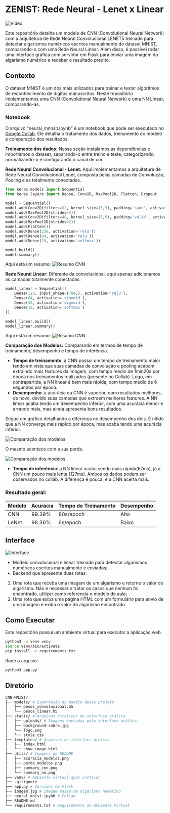 # ZENIST: Rede Neural - Lenet x Linear

![Video](https://media.giphy.com/media/v1.Y2lkPTc5MGI3NjExbDI2a3E0ejl4amNuM2d4aHpzZmwyb2lucHRvNXY2am1naXFlOWdraSZlcD12MV9pbnRlcm5hbF9naWZfYnlfaWQmY3Q9Zw/oKUR7RYxUSNWXZHWrC/giphy.gif)

Este repositório detalha um modelo de CNN (Convolutional Neural Network) com a arquitetura de Rede Neural Convolucional LENET5 treinado para detectar algarismos numéricos escritos manualmente do dataset MNIST, comparando-o com uma Rede Neural Linear. Além disso, é possível rodar uma interface gráfica com servidor em Flask para enviar uma imagem do algarismo numérico e receber o resultado predito. 

## Contexto 

O dataset MNIST é um dos mais utilizados para treinar e testar algoritmos de reconhecimento de dígitos manuscritos. Neste repositório implementamos uma CNN (Convolutional Neural Network) e uma NN Linear, comparando-as. 

### Notebook
O arquivo "neural_mnnsit.ipynb" é um notebook que pode ser executado no [Google Collab](https://colab.research.google.com/drive/1AXUNDPHe7zYVI3eHkJ8Xc5ig7vXvWoO7?usp=sharing). Ele detalha o tratamento dos dados, treinamento do modelo e comparação dos resultados. 

**Treinamento dos dados:**
Nessa seção instalamos as dependências e importamos o dataset, separando-o entre treino e teste, categorizando, normalizando-o e configurando o canal de cor.

**Rede Neural Convolucional - Lenet:** 
Aqui implementamos a arquitetura de Rede Neural Convolucional Lenet, composta pelas camadas de Convolução, Pooling e as totalmente conectadas.

```python
from keras.models import Sequential
from keras.layers import Dense, Conv2D, MaxPool2D, Flatten, Dropout

model = Sequential()
model.add(Conv2D(filters=32, kernel_size=(5,5), padding='same', activation='relu', input_shape=(28, 28, 1)))
model.add(MaxPool2D(strides=2))
model.add(Conv2D(filters=48, kernel_size=(5,5), padding='valid', activation='relu'))
model.add(MaxPool2D(strides=2))
model.add(Flatten())
model.add(Dense(256, activation='relu'))
model.add(Dense(84, activation='relu'))
model.add(Dense(10, activation='softmax'))

model.build()
model.summary()
```

Aqui está um resumo: 
![Resumo CNN](./utils/summary_cnn.png)

**Rede Neural Linear:**
Diferente da convolucional, aqui apenas adicionamos as camadas totalmente conectadas.

```python
model_linear = Sequential([
    Dense(128, input_shape=(784,), activation='relu'),
    Dense(64, activation='sigmoid'),
    Dense(32, activation='sigmoid'),
    Dense(10, activation='softmax')
])

model_linear.build()
model_linear.summary()
```

Aqui está um resumo: 
![Resumo CNN](./utils/summary_nn.png)

**Comparação dos Modelos:** 
Comparando em termos de tempo de treinamento, desempenho e tempo de inferência. 

* **Tempo de treinamento**: a CNN possui um tempo de treinamento maior tendo em vista que suas camadas de convolução e pooling acabam extraindo mais features da imagem, com tempo médio de 1min20s por época nos treinamentos realizados (presente no Collab). Logo, em contrapartida, a NN linear é bem mais rápida, com tempo médio de 6 segundos por época. 
* **Desempenho**: a acurácia da CNN é superior, com resultados melhores, de novo, devido suas camadas que extraem melhores features. A NN linear acaba tendo um desempenho inferior, com uma acurácia menor e errando mais, mas ainda apresenta bons resultados. 

Segue um gráfico detalhando a diferença no desempenho dos dois. É nítido que a NN converge mais rápido por época, mas acaba tendo uma acurácia inferior.

![Comparação dos modelos](./utils/acuracia_modelos.png)

O mesmo acontece com a sua perda. 

![Comparação dos modelos](./utils/perda_modelos.png)

* **Tempo de inferência**: a NN linear acaba sendo mais rápida(67ms), já a CNN um pouco mais lenta (127ms). Ambos os dados podem ser observados no collab. A diferença é pouca, e a CNN acerta mais.

### Resultado geral:

| Modelo | Acurácia | Tempo de Treinamento | Desempenho |
|--------|----------|----------------------|--------------------------|
| CNN    | 99.39%    | 80s/epoch              | Alto      |
| LeNet  | 98.36%    |  6s/epoch           | Baixo        |

## Interface
![Interface](./utils/interface.png)


* Modelo convolucional e linear treinado para detectar algarismos numéricos escritos manualmente e enviados;
* Backend que apresente duas rotas:
1. Uma rota que receba uma imagem de um algarismo e retorne o valor do algarismo. Não é necessário tratar os casos que nenhum foi encontrado, utilizar como referencia o modelo de aula;
2. Uma rota que exiba uma página HTML com um formulário para envio de uma imagem e exiba o valor do algarismo encontrado.

## Como Executar
Este repositório possui um ambiente virtual para executar a aplicação web. 

```bash
python3 -m venv venv
source venv/bin/activate
pip install -r requirements.txt
```
Rode o arquivo:
```bash
python3 app.py
```

## Diretório

```bash
CNN-MNIST/
├── models/ # Exportação do modelo desse projeto
│   ├── pesos_convolucional.h5
│   └── pesos_linear.h5
├── static/ # Arquivos estáticos da interface gráfica 
│   ├── uploads/ # Imagens enviadas pela interface gráfica
│   ├── background-sobre.jpg
│   └── logo.png
│   └── style.css
├── templates/ # Arquivos da interface gráfica 
│   ├── index.html
│   └── show_image.html
├── utils/ # Imagens do README
│   ├── acuracia_modelos.png
│   ├── perda_modelos.png
│   ├── summary_cnn.png
│   └── summary_nn.png
├── venv/ # Ambiente virtual após instalar
├── .gitignore
├── app.py # Servidor em Flask
├── imagem.jpg # Imagem teste de algarismo numérico
├── neural_mnist.ipynb # Collab 
├── README.md
└── requirements.txt # Requirements do Ambiente Virtual
```



